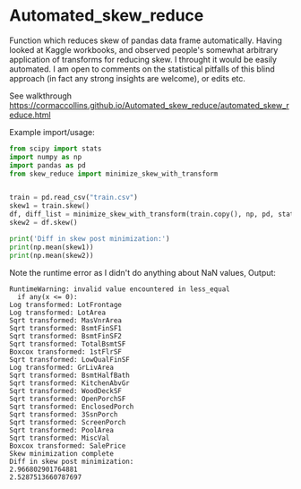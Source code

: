 # Automated_skew_reduce
Function which reduces skew of pandas data frame automatically.
Having looked at Kaggle workbooks, and observed people's somewhat arbitrary application of transforms for reducing skew. I throught it would be easily automated. I am open to comments on the statistical pitfalls of this blind approach (in fact any strong insights are welcome), or edits etc.

See walkthrough https://cormaccollins.github.io/Automated_skew_reduce/automated_skew_reduce.html

Example import/usage:

```python
from scipy import stats
import numpy as np
import pandas as pd
from skew_reduce import minimize_skew_with_transform


train = pd.read_csv("train.csv")
skew1 = train.skew()
df, diff_list = minimize_skew_with_transform(train.copy(), np, pd, stats, SKEW_CUT_OFF=[-1, 1])
skew2 = df.skew()

print('Diff in skew post minimization:')
print(np.mean(skew1))
print(np.mean(skew2))

```

Note the runtime error as I didn't do anything about NaN values,
Output:
```
RuntimeWarning: invalid value encountered in less_equal
  if any(x <= 0):
Log transformed: LotFrontage
Log transformed: LotArea
Sqrt transformed: MasVnrArea
Sqrt transformed: BsmtFinSF1
Sqrt transformed: BsmtFinSF2
Sqrt transformed: TotalBsmtSF
Boxcox transformed: 1stFlrSF
Sqrt transformed: LowQualFinSF
Log transformed: GrLivArea
Sqrt transformed: BsmtHalfBath
Sqrt transformed: KitchenAbvGr
Sqrt transformed: WoodDeckSF
Sqrt transformed: OpenPorchSF
Sqrt transformed: EnclosedPorch
Sqrt transformed: 3SsnPorch
Sqrt transformed: ScreenPorch
Sqrt transformed: PoolArea
Sqrt transformed: MiscVal
Boxcox transformed: SalePrice
Skew minimization complete
Diff in skew post minimization:
2.966802901764881
2.5287513660787697
```



